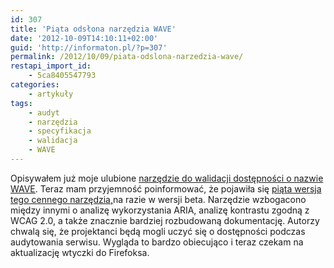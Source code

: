 ```yaml
---
id: 307
title: 'Piąta odsłona narzędzia WAVE'
date: '2012-10-09T14:10:11+02:00'
guid: 'http://informaton.pl/?p=307'
permalink: /2012/10/09/piata-odslona-narzedzia-wave/
restapi_import_id:
    - 5ca8405547793
categories:
    - artykuły
tags:
    - audyt
    - narzędzia
    - specyfikacja
    - walidacja
    - WAVE
---
```


Opisywałem już moje ulubione [narzędzie do walidacji dostępności o nazwie WAVE](http://informaton.pl/?p=21). Teraz mam przyjemność poinformować, że pojawiła się [piąta wersja tego cennego narzędzia,](http://five.wave.webaim.org/)na razie w wersji beta. Narzędzie wzbogacono między innymi o analizę wykorzystania ARIA, analizę kontrastu zgodną z WCAG 2.0, a także znacznie bardziej rozbudowaną dokumentację. Autorzy chwalą się, że projektanci będą mogli uczyć się o dostępności podczas audytowania serwisu. Wygląda to bardzo obiecująco i teraz czekam na aktualizację wtyczki do Firefoksa.
